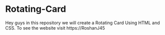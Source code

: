 # Rotating-Card
Hey guys in this repository we will create a Rotating Card Using HTML and CSS. To see the website visit https://RoshanJ45
